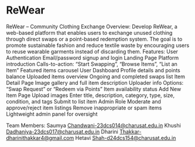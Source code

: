 # ReWear
ReWear – Community Clothing Exchange 
Overview: 
Develop ReWear, a web-based platform that enables users to exchange unused clothing 
through direct swaps or a point-based redemption system. The goal is to promote sustainable 
fashion and reduce textile waste by encouraging users to reuse wearable garments instead of 
discarding them. 
Features: 
User Authentication 
Email/password signup and login 
Landing Page 
Platform introduction 
Calls-to-action: “Start Swapping”, “Browse Items”, “List an Item” 
Featured items carousel 
User Dashboard 
Profile details and points balance 
Uploaded items overview 
Ongoing and completed swaps list 
Item Detail Page 
Image gallery and full item description 
Uploader info 
Options: “Swap Request” or “Redeem via Points” 
Item availability status 
Add New Item Page 
Upload images 
Enter title, description, category, type, size, condition, and tags 
Submit to list item 
Admin Role 
Moderate and approve/reject item listings 
Remove inappropriate or spam items 
Lightweight admin panel for oversight

Team Members:
Saumya Chandwani-23dcs014@charusat.edu.in
Khushi Dadhaniya-23dcs017@charusat.edu.in
Dharini Thakkar-dharinithakkar4@gmail.com
Hetavi Shah-d24dcs154@charusat.edu.in
